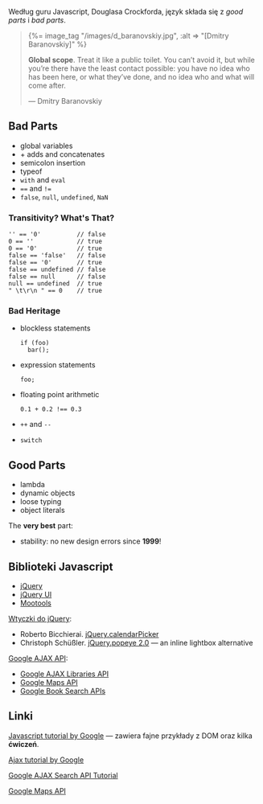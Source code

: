 Według guru Javascript, Douglasa Crockforda,
język składa się z *good parts* i *bad parts*.

<blockquote>
{%= image_tag "/images/d_baranovskiy.jpg", :alt => "[Dmitry Baranovskiy]" %}
<p>
  <b>Global scope</b>.  Treat it like a public toilet. You can’t avoid
  it, but while you’re there have the least contact possible: you
  have no idea who has been here, or what they’ve done, and no idea
  who and what will come after.
</p>
<p class="author">— Dmitry Baranovskiy</p>
</blockquote>

## Bad Parts

- global variables
- \+ adds and concatenates
- semicolon insertion
- typeof
- `with` and `eval`
- `==` and `!=`
- `false`, `null`, `undefined`, `NaN`

### Transitivity? What's That?

    '' == '0'          // false
    0 == ''            // true
    0 == '0'           // true
    false == 'false'   // false
    false == '0'       // true
    false == undefined // false
    false == null      // false
    null == undefined  // true
    " \t\r\n " == 0    // true


### Bad Heritage

+ blockless statements

      if (foo)
        bar();

+ expression statements

      foo;

+ floating point arithmetic

      0.1 + 0.2 !== 0.3

+ `++` and `--`

+ `switch`


## Good Parts

+ lambda
+ dynamic objects
+ loose typing
+ object literals

The **very best** part:

+ stability: no new design errors since **1999**!


## Biblioteki Javascript


* [jQuery](http://jquery.com/)
* [jQuery UI](http://jqueryui.com/)
* [Mootools](http://mootools.net/)

[Wtyczki do jQuery](http://plugins.jquery.com/):

* Roberto Bicchierai.
  [jQuery.calendarPicker](http://bugsvoice.com/applications/bugsVoice/site/test/calendarPickerDemo.jsp)
* Christoph Schüßler.
  [jQuery.popeye 2.0](http://dev.herr-schuessler.de/jquery/popeye/index.html) —
  an inline lightbox alternative

[Google AJAX API](http://code.google.com/intl/pl/apis/ajax/):

* [Google AJAX Libraries API](http://code.google.com/intl/pl/apis/ajaxlibs/)
* [Google Maps API](http://code.google.com/intl/pl/apis/maps/)
* [Google Book Search APIs](http://code.google.com/intl/pl/apis/books/)


## Linki

[Javascript tutorial by Google](http://code.google.com/intl/pl/edu/ajax/tutorials/intro-to-js.html)
— zawiera fajne przykłady z DOM oraz kilka **ćwiczeń**.

[Ajax tutorial by Google](http://code.google.com/intl/pl/edu/ajax/tutorials/ajax-tutorial.html)

[Google AJAX Search API Tutorial](http://code.google.com/intl/pl/edu/ajax/tutorials/ajax-search-api.html)

[Google Maps API](http://code.google.com/intl/pl/apis/maps/)
